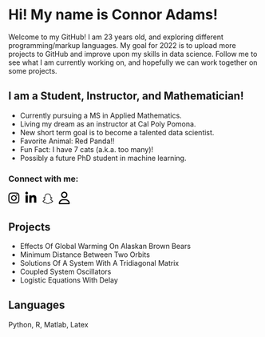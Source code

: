 
[//]: <> (Introducing myself)
# Hi! My name is Connor Adams!

[//]: <> (Quick bio summary)
Welcome to my GitHub! I am 23 years old, and exploring different programming/markup languages. My goal for 2022 is to upload more projects to GitHub and improve upon my skills in data science. Follow me to see what I am currently working on, and hopefully we can work together on some projects. 

[//]: <> (I have no fucking clue what I am doing.)

[//]: <> (Brief desciption of myself)
## I am a Student, Instructor, and Mathematician!

- Currently pursuing a MS in Applied Mathematics.
- Living my dream as an instructor at Cal Poly Pomona.
- New short term goal is to become a talented data scientist.
- Favorite Animal: Red Panda!!
- Fun Fact: I have 7 cats (a.k.a. too many)!
- Possibly a future PhD student in machine learning.

### Connect with me:
[<img src="fa-instagram.svg" width="22">][instagram] &nbsp;
[<img src="fa-linkedin.svg" width="22">][linkedin] &nbsp;
[<img src="fa-snapchat.svg" width="22">][snapchat] &nbsp;
[<img src="fa-user.svg" width="22">][website]

## Projects
- Effects Of Global Warming On Alaskan Brown Bears
- Minimum Distance Between Two Orbits
- Solutions Of A System With A Tridiagonal Matrix
- Coupled System Oscillators
- Logistic Equations With Delay

## Languages

Python, R, Matlab, Latex



[//]: <> (Links to social media and website in the future!)
[instagram]: https://instagram.com/cleeadams

[snapchat]: https://www.snapchat.com/add/cafferysmit?share_id=dxapTlfqlDg&locale=en-US

[linkedin]: https://www.linkedin.com/in/connor-adams-4a5449170/

[website]: https://www.connoradams.net
